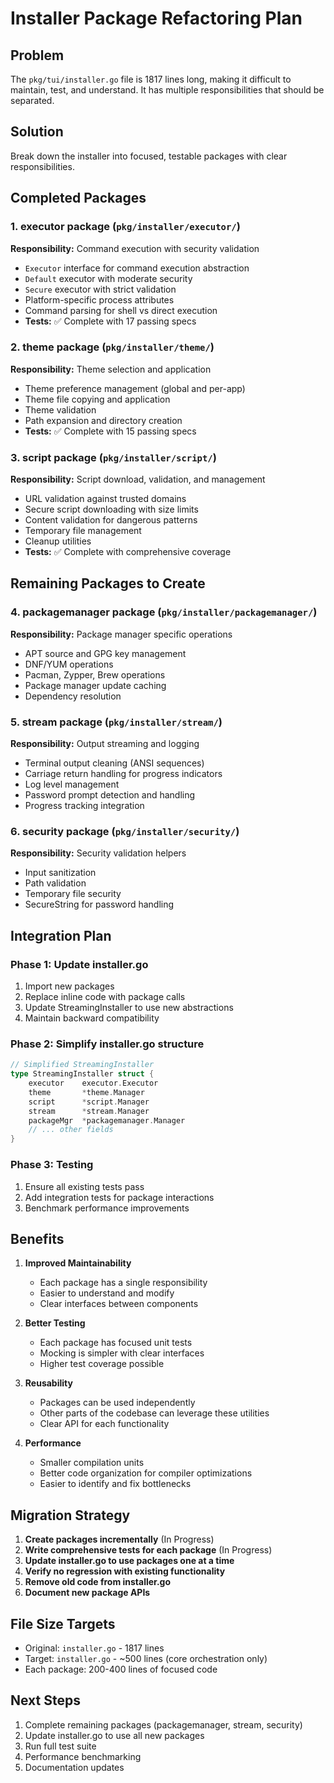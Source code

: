 # Installer Package Refactoring Plan

## Problem
The `pkg/tui/installer.go` file is 1817 lines long, making it difficult to maintain, test, and understand. It has multiple responsibilities that should be separated.

## Solution
Break down the installer into focused, testable packages with clear responsibilities.

## Completed Packages

### 1. executor package (`pkg/installer/executor/`)
**Responsibility:** Command execution with security validation
- `Executor` interface for command execution abstraction
- `Default` executor with moderate security
- `Secure` executor with strict validation
- Platform-specific process attributes
- Command parsing for shell vs direct execution
- **Tests:** ✅ Complete with 17 passing specs

### 2. theme package (`pkg/installer/theme/`)
**Responsibility:** Theme selection and application
- Theme preference management (global and per-app)
- Theme file copying and application
- Theme validation
- Path expansion and directory creation
- **Tests:** ✅ Complete with 15 passing specs

### 3. script package (`pkg/installer/script/`)
**Responsibility:** Script download, validation, and management
- URL validation against trusted domains
- Secure script downloading with size limits
- Content validation for dangerous patterns
- Temporary file management
- Cleanup utilities
- **Tests:** ✅ Complete with comprehensive coverage

## Remaining Packages to Create

### 4. packagemanager package (`pkg/installer/packagemanager/`)
**Responsibility:** Package manager specific operations
- APT source and GPG key management
- DNF/YUM operations
- Pacman, Zypper, Brew operations
- Package manager update caching
- Dependency resolution

### 5. stream package (`pkg/installer/stream/`)
**Responsibility:** Output streaming and logging
- Terminal output cleaning (ANSI sequences)
- Carriage return handling for progress indicators
- Log level management
- Password prompt detection and handling
- Progress tracking integration

### 6. security package (`pkg/installer/security/`)
**Responsibility:** Security validation helpers
- Input sanitization
- Path validation
- Temporary file security
- SecureString for password handling

## Integration Plan

### Phase 1: Update installer.go
1. Import new packages
2. Replace inline code with package calls
3. Update StreamingInstaller to use new abstractions
4. Maintain backward compatibility

### Phase 2: Simplify installer.go structure
```go
// Simplified StreamingInstaller
type StreamingInstaller struct {
    executor    executor.Executor
    theme       *theme.Manager
    script      *script.Manager
    stream      *stream.Manager
    packageMgr  *packagemanager.Manager
    // ... other fields
}
```

### Phase 3: Testing
1. Ensure all existing tests pass
2. Add integration tests for package interactions
3. Benchmark performance improvements

## Benefits

1. **Improved Maintainability**
   - Each package has a single responsibility
   - Easier to understand and modify
   - Clear interfaces between components

2. **Better Testing**
   - Each package has focused unit tests
   - Mocking is simpler with clear interfaces
   - Higher test coverage possible

3. **Reusability**
   - Packages can be used independently
   - Other parts of the codebase can leverage these utilities
   - Clear API for each functionality

4. **Performance**
   - Smaller compilation units
   - Better code organization for compiler optimizations
   - Easier to identify and fix bottlenecks

## Migration Strategy

1. **Create packages incrementally** (In Progress)
2. **Write comprehensive tests for each package** (In Progress)
3. **Update installer.go to use packages one at a time**
4. **Verify no regression with existing functionality**
5. **Remove old code from installer.go**
6. **Document new package APIs**

## File Size Targets

- Original: `installer.go` - 1817 lines
- Target: `installer.go` - ~500 lines (core orchestration only)
- Each package: 200-400 lines of focused code

## Next Steps

1. Complete remaining packages (packagemanager, stream, security)
2. Update installer.go to use all new packages
3. Run full test suite
4. Performance benchmarking
5. Documentation updates
